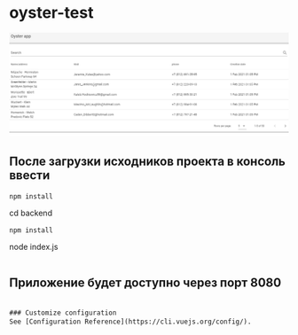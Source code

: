 # oyster-test

![Alt text](./Screenshot.png?raw=true "Title")

## После загрузки исходников проекта в консоль ввести
```
npm install
```
 cd backend 
 ```
 npm install
```
node index.js
```
```
## Приложение будет доступно через порт 8080
```

### Customize configuration
See [Configuration Reference](https://cli.vuejs.org/config/).
